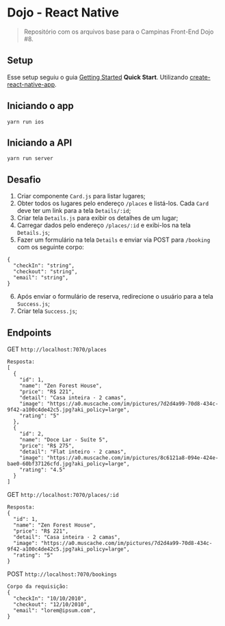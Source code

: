 # Dojo - React Native
> Repositório com os arquivos base para o Campinas Front-End Dojo #8.

## Setup
Esse setup seguiu o guia [Getting Started](http://facebook.github.io/react-native/docs/getting-started.html) **Quick Start**. Utilizando [create-react-native-app](https://github.com/react-community/create-react-native-app).

## Iniciando o app
```
yarn run ios
```

## Iniciando a API
```
yarn run server
```

## Desafio
1. Criar componente `Card.js` para listar lugares;
2. Obter todos os lugares pelo endereço `/places` e listá-los. Cada `Card` deve ter um link para a tela `Details/:id`;
3. Criar tela `Details.js` para exibir os detalhes de um lugar;
4. Carregar dados pelo endereço `/places/:id` e exibi-los na tela `Details.js`;
5. Fazer um formulário na tela `Details` e enviar via POST para `/booking` com os seguinte corpo:
```
{
  "checkIn": "string",
  "checkout": "string",
  "email": "string",
}
```
6. Após enviar o formulário de reserva, redirecione o usuário para a tela `Success.js`;
7. Criar tela `Success.js`;

## Endpoints

GET `http://localhost:7070/places`

```
Resposta:
[
  {
    "id": 1,
    "name": "Zen Forest House",
    "price": "R$ 221",
    "detail": "Casa inteira · 2 camas",
    "image": "https://a0.muscache.com/im/pictures/7d2d4a99-70d8-434c-9f42-a100c4de42c5.jpg?aki_policy=large",
    "rating": "5"
  },
  {
    "id": 2,
    "name": "Doce Lar - Suíte 5",
    "price": "R$ 275",
    "detail": "Flat inteiro · 2 camas",
    "image": "https://a0.muscache.com/im/pictures/8c6121a8-094e-424e-bae0-60bf37126cfd.jpg?aki_policy=large",
    "rating": "4.5"
  }
]
```

GET `http://localhost:7070/places/:id`

```
Resposta:
{
  "id": 1,
  "name": "Zen Forest House",
  "price": "R$ 221",
  "detail": "Casa inteira · 2 camas",
  "image": "https://a0.muscache.com/im/pictures/7d2d4a99-70d8-434c-9f42-a100c4de42c5.jpg?aki_policy=large",
  "rating": "5"
}
```

POST `http://localhost:7070/bookings`

```
Corpo da requisição:
{
  "checkIn": "10/10/2010",
  "checkout": "12/10/2010",
  "email": "lorem@ipsum.com",
}
```
